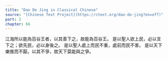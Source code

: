 ```yaml
---
title: "Dao De Jing in Classical Chinese"
source: "[Chinese Text Project](https://ctext.org/dao-de-jing?en=off)"
part: 2
chapter: 66
---
```

江海所以能為百谷王者，以其善下之，故能為百谷王。
是以聖人欲上民，必以言下之；欲先民，必以身後之。
是以聖人處上而民不重，處前而民不害。
是以天下樂推而不厭。以其不爭，故天下莫能與之爭。